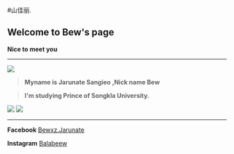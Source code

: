 #山佳丽.
##  Welcome to Bew's page 
**Nice to meet you**
___
![](https://scontent-b-kul.xx.fbcdn.net/hphotos-ash2/v/t1.0-9/1473001_1406006746304105_1548160788_n.jpg?oh=1e583780d97a037bd2cc07763f1b0066&oe=556AA1B8)

>**Myname is Jarunate Sangieo ,Nick name Bew**

>**I'm studying  Prince of Songkla University.**

![](https://scontent-b-kul.xx.fbcdn.net/hphotos-xap1/v/t1.0-9/10410940_1502341230003989_7565592830169430829_n.jpg?oh=f00d3f72d7b7c049ad86713da4759457&oe=5554AD46)
![](http://instagram.com/p/xv0SmqIc0_/?modal=true)
___
**Facebook** [Bewxz.Jarunate](https://www.facebook.com/Bewxz.Jarunate)

**Instagram** [Balabeew](http://instagram.com/balabeew)
